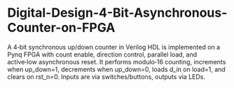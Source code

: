 # Digital-Design-4-Bit-Asynchronous-Counter-on-FPGA
A 4‑bit synchronous up/down counter in Verilog HDL is implemented on a Pynq FPGA with count enable, direction control, parallel load, and active‑low asynchronous reset. It performs modulo‑16 counting, increments when up_down=1, decrements when up_down=0, loads d_in on load=1, and clears on rst_n=0. Inputs are via switches/buttons, outputs via LEDs.
